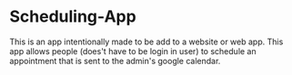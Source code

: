 # Scheduling-App
This is an app intentionally made to be add to a website or web app. This app allows people (does't have to be login in user) to schedule an appointment that is sent to the admin's google calendar.
